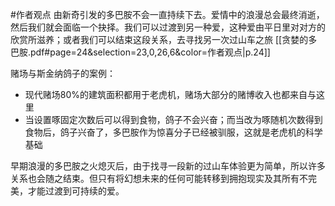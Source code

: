 
#作者观点 由新奇引发的多巴胺不会一直持续下去。爱情中的浪漫总会最终消逝，然后我们就会面临一个抉择。我们可以过渡到另一种爱，这种爱由平日里对对方的欣赏所滋养；或者我们可以结束这段关系，去寻找另一次过山车之旅
[[贪婪的多巴胺.pdf#page=24&selection=23,0,26,6&color=作者观点|p.24]]

赌场与斯金纳鸽子的案例：
- 现代赌场80%的建筑面积都用于老虎机，赌场大部分的赌博收入也都来自与这里
- 当设置啄固定次数后可以得到食物，鸽子不会兴奋；而当改为啄随机次数得到食物后，鸽子兴奋了，多巴胺作为惊喜分子已经被驯服，这就是老虎机的科学基础

早期浪漫的多巴胺之火熄灭后，由于找寻一段新的过山车体验更为简单，所以许多关系也会随之结束。但只有将幻想未来的任何可能转移到拥抱现实及其所有不完美，才能过渡到可持续的爱。